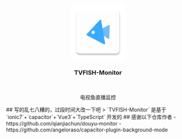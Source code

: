 <p align="center">
    <img src="./android/app/src/main/res/mipmap-xxxhdpi/ic_launcher.png" width="150" height="150"/>
    <h3 align="center">TVFISH-Monitor</h3>
    <br>
    <p align="center"> 电视鱼直播监控  </p>
</p>
## 写的乱七八糟的，过段时间大改一下吧
> `TVFISH-Monitor` 是基于 `ionic7`+`capacitor`+`Vue3`+`TypeScript` 开发的 
## 感谢以下仓库作者
- https://github.com/qianjiachun/douyu-monitor
- https://github.com/angeloraso/capacitor-plugin-background-mode